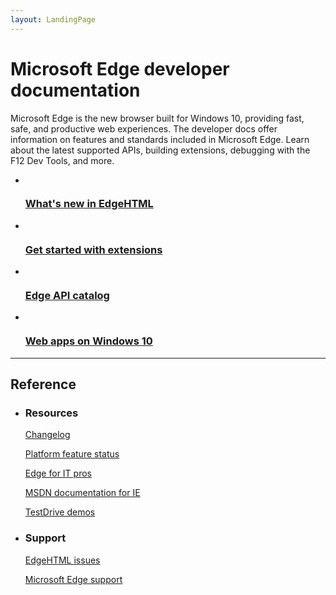 ```yaml
---
layout: LandingPage
---
```

# Microsoft Edge developer documentation

Microsoft Edge is the new browser built for Windows 10, providing fast, safe, and productive web experiences. The developer docs offer information on features and standards included in Microsoft Edge. Learn about the latest supported APIs, building extensions, debugging with the F12 Dev Tools, and more.
<ul class="panelContent cardsFTitle">
    <li>
        <a href="/microsoft-edge/dev-guide">
        <div class="cardSize">
            <div class="cardPadding">
                <div class="card">
                    <div class="cardImageOuter">
                        <div class="cardImage">
                            <img src="/media/landing/windows/win_edge-1.svg" alt="" />
                        </div>
                    </div>
                    <div class="cardText">
                        <h3>What's new in EdgeHTML</h3>
                    </div>
                </div>
            </div>
        </div>
        </a>
    </li>
    <li>
        <a href="https://developer.microsoft.com/microsoft-edge/platform/documentation/extensions/guides/creating-an-extension/">
        <div class="cardSize">
            <div class="cardPadding">
                <div class="card">
                    <div class="cardImageOuter">
                        <div class="cardImage">
                            <img src="/media/landing/windows/win_edge-2.svg" alt="" />
                        </div>
                    </div>
                    <div class="cardText">
                        <h3>Get started with extensions</h3>
                    </div>
                </div>
            </div>
        </div>
        </a>
    </li>
    <li>
        <a href="https://developer.microsoft.com/microsoft-edge/platform/catalog/">
        <div class="cardSize">
            <div class="cardPadding">
                <div class="card">
                    <div class="cardImageOuter">
                        <div class="cardImage">
                            <img src="/media/landing/windows/win_edge-3.svg" alt="" />
                        </div>
                    </div>
                    <div class="cardText">
                        <h3>Edge API catalog</h3>
                    </div>
                </div>
            </div>
        </div>
        </a>
    </li>
    <li>
        <a href="https://developer.microsoft.com/windows/bridges/hosted-web-apps">
        <div class="cardSize">
            <div class="cardPadding">
                <div class="card">
                    <div class="cardImageOuter">
                        <div class="cardImage">
                            <img src="/media/landing/windows/win_edge-4.svg" alt="" />
                        </div>
                    </div>
                    <div class="cardText">
                        <h3>Web apps on Windows 10</h3>
                    </div>
                </div>
            </div>
        </div>
        </a>
    </li>
</ul>

---

<h2>Reference</h2>
<ul class="panelContent cardsW">
    <li>
        <div class="cardSize">
            <div class="cardPadding">
                <div class="card">
                    <div class="cardText">
                        <h3>Resources</h3>
                        <p><a href="https://developer.microsoft.com/microsoft-edge/platform/changelog/">Changelog</a></p>
                        <p><a href="https://developer.microsoft.com/microsoft-edge/platform/status/">Platform feature status</a></p>
                        <p><a href="https://technet.microsoft.com/itpro/microsoft-edge/">Edge for IT pros</a></p>
                        <p><a href="https://msdn.microsoft.com/library/hh772401(v=vs.85).aspx">MSDN documentation for IE</a></p>
                        <p><a href="https://developer.microsoft.com/microsoft-edge/testdrive/">TestDrive demos</a></p>
                        </div>
                    </div>
                </div>
            </div>
    </li>
    <li>
        <div class="cardSize">
            <div class="cardPadding">
                <div class="card">
                    <div class="cardText">
                        <h3>Support</h3>
                        <p><a href="https://developer.microsoft.com/microsoft-edge/platform/issues/">EdgeHTML issues</a></p>
                        <p><a href="https://support.microsoft.com/products/microsoft-edge">Microsoft Edge support</a></p>
                    </div>
                </div>
            </div>
        </div>
    </li>
</ul>
